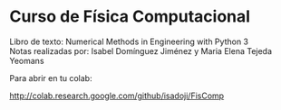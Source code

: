 # Curso de Física Computacional
Libro de texto: Numerical Methods in Engineering with Python 3 \
Notas realizadas por: Isabel Domínguez Jiménez y Maria Elena Tejeda Yeomans

Para abrir en tu colab:

http://colab.research.google.com/github/isadoji/FisComp


